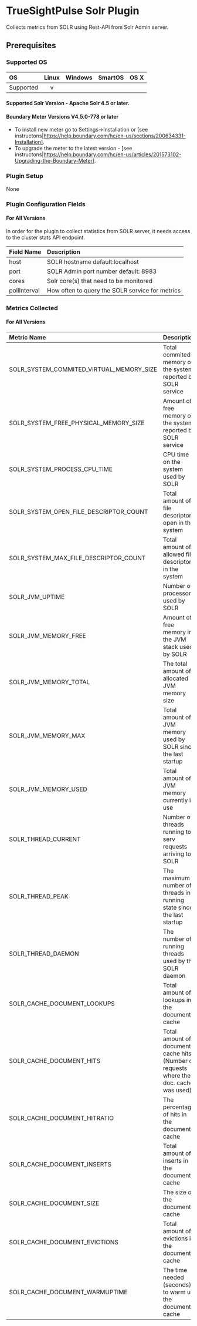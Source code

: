 # TrueSightPulse Solr Plugin
Collects metrics from SOLR using Rest-API from Solr Admin server.

## Prerequisites

### Supported OS

|     OS    | Linux | Windows | SmartOS | OS X |
|:----------|:-----:|:-------:|:-------:|:----:|
| Supported |   v   |         |         |      |

#### Supported Solr Version - Apache Solr 4.5 or later.

#### Boundary Meter Versions V4.5.0-778 or later

- To install new meter go to Settings->Installation or [see instructons|https://help.boundary.com/hc/en-us/sections/200634331-Installation]. 
- To upgrade the meter to the latest version - [see instructons|https://help.boundary.com/hc/en-us/articles/201573102-Upgrading-the-Boundary-Meter].

### Plugin Setup

None

### Plugin Configuration Fields

#### For All Versions

In order for the plugin to collect statistics from SOLR server, it needs access to the cluster stats API endpoint.

|Field Name     |Description                                         |
|:--------------|:---------------------------------------------------|
|host		|SOLR hostname default:localhost		     |
|port           |SOLR Admin port number  default: 8983		     |
|cores		|Solr core(s) that need to be monitored		     |
|pollInterval   |How often to query the SOLR service for metrics     |

### Metrics Collected

#### For All Versions

|Metric Name                             |Description                                                                           |
|:---------------------------------------|:-------------------------------------------------------------------------------------|
|SOLR_SYSTEM_COMMITED_VIRTUAL_MEMORY_SIZE|Total commited memory on the system reported by SOLR service                          |
|SOLR_SYSTEM_FREE_PHYSICAL_MEMORY_SIZE   |Amount of free memory on the system reported by SOLR service                          |
|SOLR_SYSTEM_PROCESS_CPU_TIME            |CPU time on the system used by SOLR                                                   |
|SOLR_SYSTEM_OPEN_FILE_DESCRIPTOR_COUNT  |Total amount of file descriptors open in the system                                   |
|SOLR_SYSTEM_MAX_FILE_DESCRIPTOR_COUNT   |Total amount of allowed file descriptors in the system                                |
|SOLR_JVM_UPTIME                         |Number of processors used by SOLR                                                     |
|SOLR_JVM_MEMORY_FREE                    |Amount of free memory in the JVM stack used by SOLR                                   |
|SOLR_JVM_MEMORY_TOTAL                   |The total amount of allocated JVM memory size                                         |
|SOLR_JVM_MEMORY_MAX                     |Total amount of JVM memory used by SOLR since the last startup                        |
|SOLR_JVM_MEMORY_USED                    |Total amount of JVM memory currently in use                                           |
|SOLR_THREAD_CURRENT                     |Number of threads running to serv requests arriving to SOLR                           |
|SOLR_THREAD_PEAK                        |The maximum number of threads in running state since the last startup                 |
|SOLR_THREAD_DAEMON                      |The number of running threads used by the SOLR daemon                                 |
|SOLR_CACHE_DOCUMENT_LOOKUPS             |Total amount of lookups in the document cache                                         |
|SOLR_CACHE_DOCUMENT_HITS                |Total amount of document cache hits (Number of requests where the doc. cache was used)|
|SOLR_CACHE_DOCUMENT_HITRATIO            |The percentage of hits in the document cache                                          |
|SOLR_CACHE_DOCUMENT_INSERTS             |Total amount of inserts in the document cache                                         |
|SOLR_CACHE_DOCUMENT_SIZE                |The size of the document cache                                                        |
|SOLR_CACHE_DOCUMENT_EVICTIONS           |Total amount of evictions in the document cache                                       |
|SOLR_CACHE_DOCUMENT_WARMUPTIME          |The time needed (seconds) to warm up the document cache                               |
